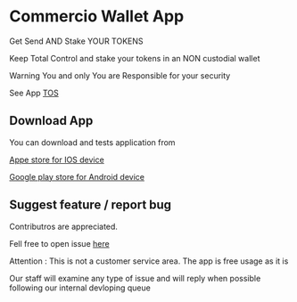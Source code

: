 # Commercio Wallet App
Get Send AND Stake YOUR TOKENS

Keep Total Control and stake your tokens in an NON custodial wallet

Warning You and only You are Responsible for your security 

See App [TOS]()   


## Download App

You can download and tests application from 

[Appe store for IOS device](https://apps.apple.com/it/app/commerc-io/id1397387586)

[Google play store for Android device](https://play.google.com/store/apps/details?id=io.commerc.preview.one&hl=it&gl=US)


## Suggest feature / report bug

Contributros are appreciated. 

Fell free to open issue [here](https://github.com/commercionetwork/Commercio-Wallet-App/issues)  

Attention : This is not a customer service area. The app is free usage as it is 

Our staff will examine any type of issue and will reply when possible following our internal devloping queue
